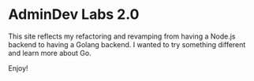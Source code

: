 # AdminDev Labs 2.0

This site reflects my refactoring and revamping from having a Node.js backend to having a Golang backend. I wanted to try something different and learn more about Go. 

Enjoy!
